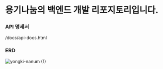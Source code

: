 # 용기나눔의 백엔드 개발 리포지토리입니다.

### API 명세서 
/docs/api-docs.html

### ERD
![yongki-nanum (1)](https://github.com/yongki-nanum-food-share-platform/backend-deploy/assets/96585636/bd53ad58-38a8-4085-b8f5-0a1a374b1a56)


